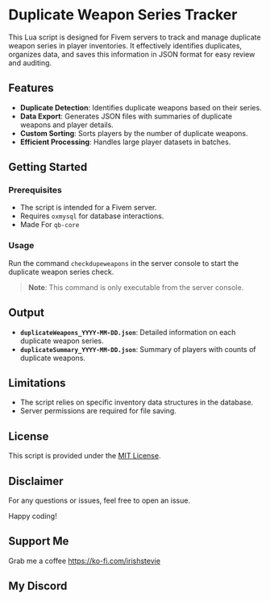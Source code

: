 # Duplicate Weapon Series Tracker

This Lua script is designed for Fivem servers to track and manage duplicate weapon series in player inventories. It effectively identifies duplicates, organizes data, and saves this information in JSON format for easy review and auditing.

## Features

- **Duplicate Detection**: Identifies duplicate weapons based on their series.
- **Data Export**: Generates JSON files with summaries of duplicate weapons and player details.
- **Custom Sorting**: Sorts players by the number of duplicate weapons.
- **Efficient Processing**: Handles large player datasets in batches.

## Getting Started

### Prerequisites

- The script is intended for a Fivem server.
- Requires `oxmysql` for database interactions.
- Made For `qb-core` 

### Usage

Run the command `checkdupeweapons` in the server console to start the duplicate weapon series check.

> **Note**: This command is only executable from the server console.


## Output

- **`duplicateWeapons_YYYY-MM-DD.json`**: Detailed information on each duplicate weapon series.
- **`duplicateSummary_YYYY-MM-DD.json`**: Summary of players with counts of duplicate weapons.

## Limitations

- The script relies on specific inventory data structures in the database.
- Server permissions are required for file saving.

## License

This script is provided under the [MIT License](LICENSE).

## Disclaimer

For any questions or issues, feel free to open an issue.

Happy coding!

## Support Me
Grab me a coffee
https://ko-fi.com/irishstevie

## My Discord


